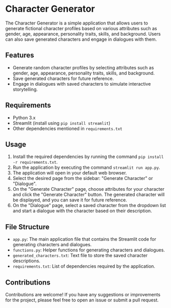 # Character Generator

The Character Generator is a simple application that allows users to generate fictional character profiles based on various attributes such as gender, age, appearance, personality traits, skills, and background. Users can also save generated characters and engage in dialogues with them.

## Features

- Generate random character profiles by selecting attributes such as gender, age, appearance, personality traits, skills, and background.
- Save generated characters for future reference.
- Engage in dialogues with saved characters to simulate interactive storytelling.

## Requirements

- Python 3.x
- Streamlit (install using `pip install streamlit`)
- Other dependencies mentioned in `requirements.txt`

## Usage

1. Install the required dependencies by running the command `pip install -r requirements.txt`.
2. Run the application by executing the command `streamlit run app.py`.
3. The application will open in your default web browser.
4. Select the desired page from the sidebar: "Generate Character" or "Dialogue".
5. On the "Generate Character" page, choose attributes for your character and click the "Generate Character" button. The generated character will be displayed, and you can save it for future reference.
6. On the "Dialogue" page, select a saved character from the dropdown list and start a dialogue with the character based on their description.

## File Structure

- `app.py`: The main application file that contains the Streamlit code for generating characters and dialogues.
- `functions.py`: Helper functions for generating characters and dialogues.
- `generated_characters.txt`: Text file to store the saved character descriptions.
- `requirements.txt`: List of dependencies required by the application.

## Contributions

Contributions are welcome! If you have any suggestions or improvements for the project, please feel free to open an issue or submit a pull request.